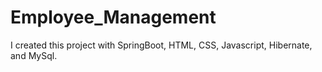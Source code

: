 # Employee_Management
I created this project with SpringBoot, HTML, CSS, Javascript, Hibernate, and MySql.
